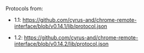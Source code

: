 Protocols from:

* 1.1: https://github.com/cyrus-and/chrome-remote-interface/blob/v0.14.1/lib/protocol.json

* 1.2: https://github.com/cyrus-and/chrome-remote-interface/blob/v0.14.2/lib/protocol.json
